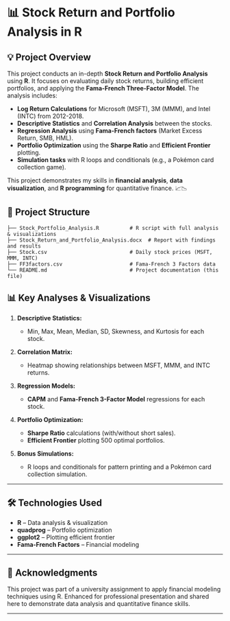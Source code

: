 # 📊 Stock Return and Portfolio Analysis in R

## 💡 Project Overview

This project conducts an in-depth **Stock Return and Portfolio Analysis** using **R**. It focuses on evaluating daily stock returns, building efficient portfolios, and applying the **Fama-French Three-Factor Model**. The analysis includes:  

- **Log Return Calculations** for Microsoft (MSFT), 3M (MMM), and Intel (INTC) from 2012-2018.  
- **Descriptive Statistics** and **Correlation Analysis** between the stocks.  
- **Regression Analysis** using **Fama-French factors** (Market Excess Return, SMB, HML).  
- **Portfolio Optimization** using the **Sharpe Ratio** and **Efficient Frontier** plotting.  
- **Simulation tasks** with R loops and conditionals (e.g., a Pokémon card collection game).  

This project demonstrates my skills in **financial analysis**, **data visualization**, and **R programming** for quantitative finance. 📈📉


## 📁 Project Structure

```
├── Stock_Portfolio_Analysis.R          # R script with full analysis & visualizations  
├── Stock_Return_and_Portfolio_Analysis.docx  # Report with findings and results  
├── Stock.csv                           # Daily stock prices (MSFT, MMM, INTC)  
├── FF3factors.csv                      # Fama-French 3 Factors data  
└── README.md                           # Project documentation (this file)  
```


## 📊 Key Analyses & Visualizations

1. **Descriptive Statistics:**  
   - Min, Max, Mean, Median, SD, Skewness, and Kurtosis for each stock.  

2. **Correlation Matrix:**  
   - Heatmap showing relationships between MSFT, MMM, and INTC returns.  

3. **Regression Models:**  
   - **CAPM** and **Fama-French 3-Factor Model** regressions for each stock.  

4. **Portfolio Optimization:**  
   - **Sharpe Ratio** calculations (with/without short sales).  
   - **Efficient Frontier** plotting 500 optimal portfolios.  

5. **Bonus Simulations:**  
   - R loops and conditionals for pattern printing and a Pokémon card collection simulation.  

---

## 🛠️ Technologies Used

- **R** – Data analysis & visualization  
- **quadprog** – Portfolio optimization  
- **ggplot2** – Plotting efficient frontier  
- **Fama-French Factors** – Financial modeling  

---

## 📢 Acknowledgments

This project was part of a university assignment to apply financial modeling techniques using R. Enhanced for professional presentation and shared here to demonstrate data analysis and quantitative finance skills.

---

 
